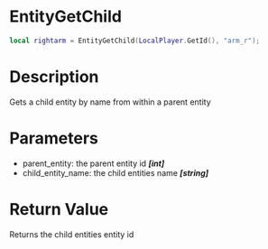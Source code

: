 # EntityGetChild

```lua
local rightarm = EntityGetChild(LocalPlayer.GetId(), "arm_r");
```

# Description

Gets a child entity by name from within a parent entity

# Parameters

- parent_entity: the parent entity id ***[int]***
- child_entity_name: the child entities name ***[string]***

# Return Value

Returns the child entities entity id